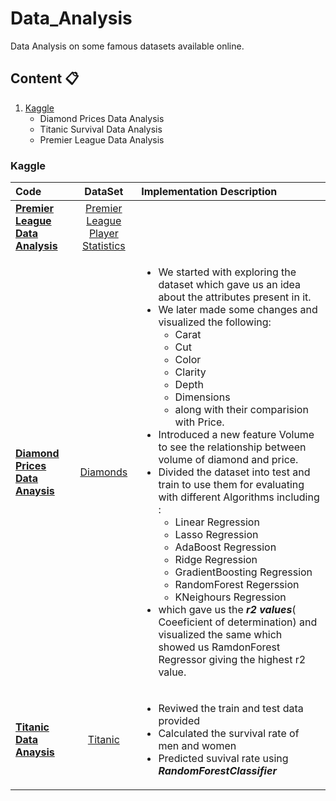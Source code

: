 # Data_Analysis

Data Analysis on some famous datasets available online.

## Content :clipboard:

1. [Kaggle](#kaggle)
    - Diamond Prices Data Analysis
    - Titanic Survival Data Analysis
    - Premier League Data Analysis
### Kaggle 
| **Code** | **DataSet** | **Implementation Description** | 
| :------------ | :-----------: | :----------- |
| <b>[Premier League Data Analysis](https://www.kaggle.com/code/sumeetgedam/premier-league-player-s-analysis)</b> | [Premier League Player Statistics](https://www.kaggle.com/datasets/rishikeshkanabar/premier-league-player-statistics-updated-daily/data)| <ul></ul>|
| <b>[Diamond Prices Data Anaysis](https://www.kaggle.com/code/sumeetgedam/data-analysis-on-daimond-prices)</b> | [Diamonds](https://www.kaggle.com/datasets/shivam2503/diamonds) | <ul><li>We started with exploring the dataset which gave us an idea about the attributes present in it.</li><li> We later made some changes and visualized the following: <ul><li>Carat</li> <li>Cut </li> <li>Color</li><li>Clarity</li> <li>Depth </li> <li> Dimensions </li><li>along with their comparision with Price.</li></ul></li> <li>Introduced a new feature Volume to see the relationship between volume of diamond and price.</li> <li>Divided the dataset into test and train to use them for evaluating with different Algorithms including : <ul><li>Linear Regression</li> <li>Lasso Regression</li> <li>AdaBoost Regression</li> <li>Ridge Regression</li> <li>GradientBoosting Regression</li> <li>RandomForest Regerssion</li> <li>KNeighours Regression</li></ul> <li>which gave us the ***r2 values***( Coeeficient of determination) and visualized the same which showed us RamdonForest Regressor giving the highest r2 value.</li></ul> |
| <b>[Titanic Data Anaysis](https://www.kaggle.com/code/sumeetgedam/smg-titanic)</b> | [Titanic](https://www.kaggle.com/competitions/titanic) | <ul><li>Reviwed the train and test data provided</li><li>Calculated the survival rate of men and women</li><li>Predicted suvival rate using ***RandomForestClassifier***</li></ul> | 